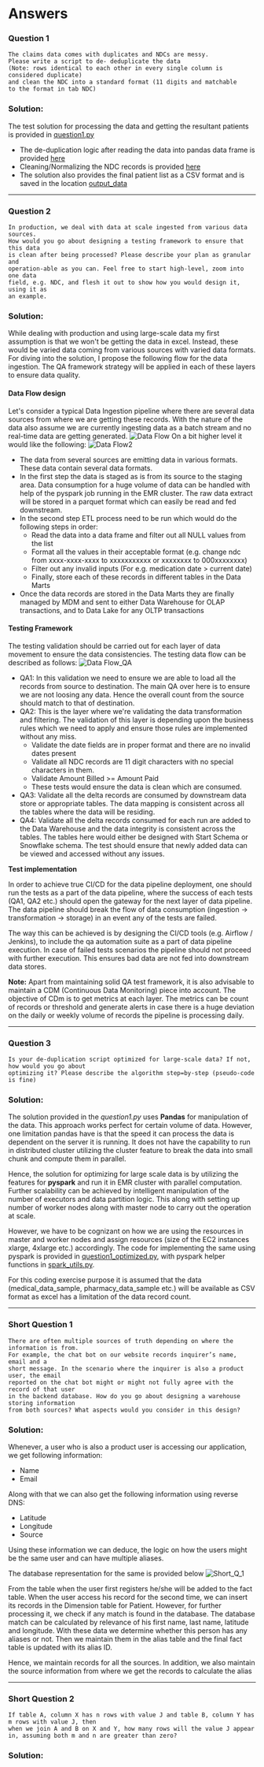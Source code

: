 # Answers
### Question 1
```
The claims data comes with duplicates and NDCs are messy.
Please write a script to de- deduplicate the data
(Note: rows identical to each other in every single column is considered duplicate)
and clean the NDC into a standard format (11 digits and matchable
to the format in tab NDC)
```
### Solution:
The test solution for processing the data and getting the resultant patients is provided in [question1.py](https://github.com/devdasgupta/DE_Challenge/blob/initial-setup/de_challenge/question1.py)

* The de-duplication logic after reading the data into pandas data frame is provided [here](https://github.com/devdasgupta/DE_Challenge/blob/01e01c527a31dbaea83a57fed343e4e877a5eab2/de_challenge/question1.py#L15)
* Cleaning/Normalizing the NDC records is provided [here](https://github.com/devdasgupta/DE_Challenge/blob/01e01c527a31dbaea83a57fed343e4e877a5eab2/de_challenge/question1.py#L86)
* The solution also provides the final patient list as a CSV format and is saved in the location [output_data](https://github.com/devdasgupta/DE_Challenge/blob/initial-setup/de_challenge/output_data/patients.csv)

---
### Question 2
```
In production, we deal with data at scale ingested from various data sources.
How would you go about designing a testing framework to ensure that this data
is clean after being processed? Please describe your plan as granular and
operation-able as you can. Feel free to start high-level, zoom into one data
field, e.g. NDC, and flesh it out to show how you would design it, using it as
an example.
```
### Solution:
While dealing with production and using large-scale data my first assumption is that we won't be getting the data in excel.
Instead, these would be varied data coming from various sources with varied data formats.
For diving into the solution, I propose the following flow for the data ingestion. The QA framework strategy will be applied in each of these layers to ensure data quality.

#### Data Flow design
Let's consider a typical Data Ingestion pipeline where there are several data sources from where we are getting these records. With the nature of the data also assume we are currently ingesting data as a batch stream and no real-time data are getting generated.
![Data Flow](img/Data_Flow.png)
On a bit higher level it would like the following:
![Data Flow2](img/Data_Flow_2.png)
- The data from several sources are emitting data in various formats. These data contain several data formats.
- In the first step the data is staged as is from its source to the staging area. Data consumption for a huge volume of data can be handled with help of the pyspark job running in the EMR cluster. The raw data extract will be stored in a parquet format which can easily be read and fed downstream.
- In the second step ETL process need to be run which would do the following steps in order:
    - Read the data into a data frame and filter out all NULL values from the list
    - Format all the values in their acceptable format (e.g. change ndc from xxxx-xxxx-xxxx to xxxxxxxxxxx or xxxxxxxx to 000xxxxxxxx)
    - Filter out any invalid inputs (For e.g. medication date > current date)
    - Finally, store each of these records in different tables in the Data Marts
- Once the data records are stored in the Data Marts they are finally managed by MDM and sent to either Data Warehouse for OLAP transactions, and to Data Lake for any OLTP transactions

#### Testing Framework
The testing validation should be carried out for each layer of data movement to ensure the data consistencies.
The testing data flow can be described as follows:
![Data Flow_QA](img/Data_Flow_QA.png)
- QA1: In this validation we need to ensure we are able to load all the records from source to destination. The main QA over here is to ensure we are not loosing any data. Hence the overall count from the source should match to that of destination.
- QA2: This is the layer where we're validating the data transformation and filtering. The validation of this layer is depending upon the business rules which we need to apply and ensure those rules are implemented without any miss.
    - Validate the date fields are in proper format and there are no invalid dates present
    - Validate all NDC records are 11 digit characters with no special characters in them.
    - Validate Amount Billed >= Amount Paid
    - These tests would ensure the data is clean which are consumed.
- QA3: Validate all the delta records are consumed by downstream data store or appropriate tables. The data mapping is consistent across all the tables where the data will be residing.
- QA4: Validate all the delta records consumed for each run are added to the Data Warehouse and the data integrity is consistent across the tables. The tables here would either be designed with Start Schema or Snowflake schema. The test should ensure that newly added data can be viewed and accessed without any issues.

**Test implementation**

In order to achieve true CI/CD for the data pipeline deployment, one should run the tests as a part of the data pipeline, where the success of each tests (QA1, QA2 etc.) should open the gateway for the next layer of data pipeline.
The data pipeline should break the flow of data consumption (ingestion -> transformation -> storage) in an event any of the tests are failed.

The way this can be achieved is by designing the CI/CD tools (e.g. Airflow / Jenkins), to include the qa automation suite as a part of data pipeline execution. In case of failed tests scenarios the pipeline should not proceed with further execution. This ensures bad data are not fed into downstream data stores.

**Note:** Apart from maintaining solid QA test framework, it is also advisable to maintain a CDM (Continuous Data Monitoring) piece into account. The objective of CDm is to get metrics at each layer. The metrics can be count of records or threshold and generate alerts in case there is a huge deviation on the daily or weekly volume of records the pipeline is processing daily.

---
### Question 3
```
Is your de-duplication script optimized for large-scale data? If not, how would you go about
optimizing it? Please describe the algorithm step=by-step (pseudo-code is fine)
```
### Solution:
The solution provided in the _question1.py_ uses **Pandas** for manipulation of the data. This approach works perfect for certain volume of data. However, one limitation pandas have is that the speed it can process the data is dependent on the server it is running. It does not have the capability to run in distributed cluster utilizing the cluster feature to break the data into small chunk and compute them in parallel.

Hence, the solution for optimizing for large scale data is by utilizing the features for **pyspark** and run it in EMR cluster with parallel computation. Further scalability can be achieved by intelligent manipulation of the number of executors and data partition logic. This along with setting up number of worker nodes along with master node to carry out the operation at scale.

However, we have to be cognizant on how we are using the resources in master and worker nodes and assign resources
(size of the EC2 instances xlarge, 4xlarge etc.) accordingly.
The code for implementing the same using pyspark is provided in [question1_optimized.py](https://github.com/devdasgupta/DE_Challenge/blob/initial-setup/de_challenge/question1_optimized.py), with pyspark helper functions in [spark_utils.py](https://github.com/devdasgupta/DE_Challenge/blob/initial-setup/de_challenge/spark_utils.py).

For this coding exercise purpose it is assumed that the data (medical_data_sample, pharmacy_data_sample etc.) will be available as CSV format as excel has a limitation of the data record count.

---
### Short Question 1
```
There are often multiple sources of truth depending on where the information is from.
For example, the chat bot on our website records inquirer’s name, email and a
short message. In the scenario where the inquirer is also a product user, the email
reported on the chat bot might or might not fully agree with the record of that user
in the backend database. How do you go about designing a warehouse storing information
from both sources? What aspects would you consider in this design?
```
### Solution:
Whenever, a user who is also a product user is accessing our application, we get following information:
- Name
- Email

Along with that we can also get the following information using reverse DNS:
- Latitude
- Longitude
- Source

Using these information we can deduce, the logic on how the users might be the same user and can have multiple aliases.

The database representation for the same is provided below
![Short_Q_1](img/Short_Ques_1.png)

From the table when the user first registers he/she will be added to the fact table.
When the user access his record for the second time, we can insert its records in the Dimension table for Patient. However, for further processing it, we check if any match is found in the database. The database match can be calculated by relevance of his first name, last name, latitude and longitude. With these data we determine whether this person has any aliases or not. Then we maintain them in the alias table and the final fact table is updated with its alias ID.

Hence, we maintain records for all the sources. In addition, we also maintain the source information from where we get the records to calculate the alias

---
### Short Question 2
```
If table A, column X has n rows with value J and table B, column Y has m rows with value J, then
when we join A and B on X and Y, how many rows will the value J appear in, assuming both m and n are greater than zero?
```
### Solution:
